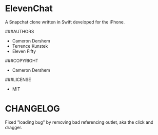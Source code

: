 ElevenChat
==========

A Snapchat clone written in Swift developed for the iPhone.

###AUTHORS
- Cameron Dershem
- Terrence Kunstek
- Eleven Fifty

###COPYRIGHT
- Cameron Dershem

###LICENSE
- MIT

CHANGELOG
=========
Fixed "loading bug" by removing bad referencing outlet, aka the click and dragger.
